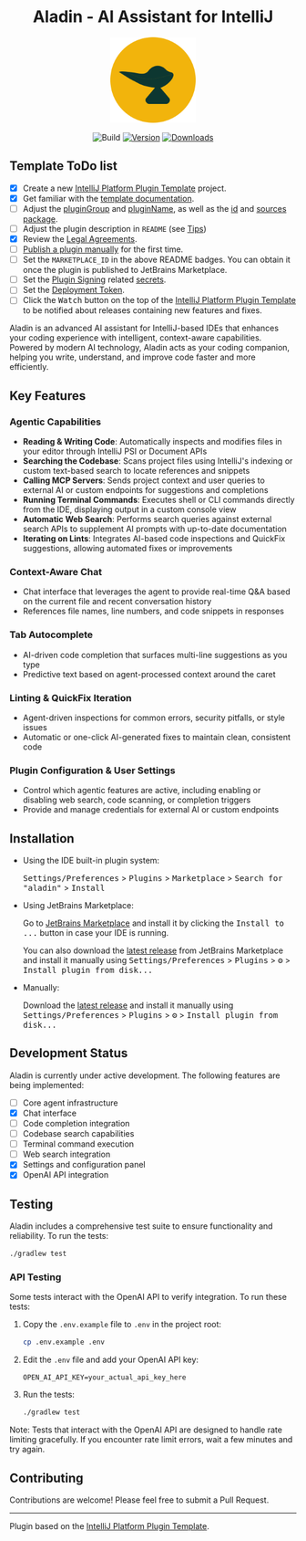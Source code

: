 <h1 align="center">Aladin - AI Assistant for IntelliJ</h1>

<p align="center">
  <img src="src/main/resources/icons/aladin.svg" alt="Aladin Logo" width="150">
</p>


<p align="center">
  <img src="https://github.com/zerubeus/aladin/workflows/Build/badge.svg" alt="Build">
  <a href="https://plugins.jetbrains.com/plugin/MARKETPLACE_ID"><img src="https://img.shields.io/jetbrains/plugin/v/MARKETPLACE_ID.svg" alt="Version"></a>
  <a href="https://plugins.jetbrains.com/plugin/MARKETPLACE_ID"><img src="https://img.shields.io/jetbrains/plugin/d/MARKETPLACE_ID.svg" alt="Downloads"></a>
</p>

## Template ToDo list

- [x] Create a new [IntelliJ Platform Plugin Template][template] project.
- [x] Get familiar with the [template documentation][template].
- [ ] Adjust the [pluginGroup](./gradle.properties) and [pluginName](./gradle.properties), as well as the [id](./src/main/resources/META-INF/plugin.xml) and [sources package](./src/main/kotlin).
- [ ] Adjust the plugin description in `README` (see [Tips][docs:plugin-description])
- [x] Review the [Legal Agreements](https://plugins.jetbrains.com/docs/marketplace/legal-agreements.html?from=IJPluginTemplate).
- [ ] [Publish a plugin manually](https://plugins.jetbrains.com/docs/intellij/publishing-plugin.html?from=IJPluginTemplate) for the first time.
- [ ] Set the `MARKETPLACE_ID` in the above README badges. You can obtain it once the plugin is published to JetBrains Marketplace.
- [ ] Set the [Plugin Signing](https://plugins.jetbrains.com/docs/intellij/plugin-signing.html?from=IJPluginTemplate) related [secrets](https://github.com/JetBrains/intellij-platform-plugin-template#environment-variables).
- [ ] Set the [Deployment Token](https://plugins.jetbrains.com/docs/marketplace/plugin-upload.html?from=IJPluginTemplate).
- [ ] Click the <kbd>Watch</kbd> button on the top of the [IntelliJ Platform Plugin Template][template] to be notified about releases containing new features and fixes.

<!-- Plugin description -->

Aladin is an advanced AI assistant for IntelliJ-based IDEs that enhances your coding experience with intelligent, context-aware capabilities. Powered by modern AI technology, Aladin acts as your coding companion, helping you write, understand, and improve code faster and more efficiently.

## Key Features

### Agentic Capabilities

- **Reading & Writing Code**: Automatically inspects and modifies files in your editor through IntelliJ PSI or Document APIs
- **Searching the Codebase**: Scans project files using IntelliJ's indexing or custom text-based search to locate references and snippets
- **Calling MCP Servers**: Sends project context and user queries to external AI or custom endpoints for suggestions and completions
- **Running Terminal Commands**: Executes shell or CLI commands directly from the IDE, displaying output in a custom console view
- **Automatic Web Search**: Performs search queries against external search APIs to supplement AI prompts with up-to-date documentation
- **Iterating on Lints**: Integrates AI-based code inspections and QuickFix suggestions, allowing automated fixes or improvements

### Context-Aware Chat

- Chat interface that leverages the agent to provide real-time Q&A based on the current file and recent conversation history
- References file names, line numbers, and code snippets in responses

### Tab Autocomplete

- AI-driven code completion that surfaces multi-line suggestions as you type
- Predictive text based on agent-processed context around the caret

### Linting & QuickFix Iteration

- Agent-driven inspections for common errors, security pitfalls, or style issues
- Automatic or one-click AI-generated fixes to maintain clean, consistent code

### Plugin Configuration & User Settings

- Control which agentic features are active, including enabling or disabling web search, code scanning, or completion triggers
- Provide and manage credentials for external AI or custom endpoints
<!-- Plugin description end -->

## Installation

- Using the IDE built-in plugin system:

  <kbd>Settings/Preferences</kbd> > <kbd>Plugins</kbd> > <kbd>Marketplace</kbd> > <kbd>Search for "aladin"</kbd> >
  <kbd>Install</kbd>

- Using JetBrains Marketplace:

  Go to [JetBrains Marketplace](https://plugins.jetbrains.com/plugin/MARKETPLACE_ID) and install it by clicking the <kbd>Install to ...</kbd> button in case your IDE is running.

  You can also download the [latest release](https://plugins.jetbrains.com/plugin/MARKETPLACE_ID/versions) from JetBrains Marketplace and install it manually using
  <kbd>Settings/Preferences</kbd> > <kbd>Plugins</kbd> > <kbd>⚙️</kbd> > <kbd>Install plugin from disk...</kbd>

- Manually:

  Download the [latest release](https://github.com/zerubeus/aladin/releases/latest) and install it manually using
  <kbd>Settings/Preferences</kbd> > <kbd>Plugins</kbd> > <kbd>⚙️</kbd> > <kbd>Install plugin from disk...</kbd>

## Development Status

Aladin is currently under active development. The following features are being implemented:

- [ ] Core agent infrastructure
- [x] Chat interface
- [ ] Code completion integration
- [ ] Codebase search capabilities
- [ ] Terminal command execution
- [ ] Web search integration
- [x] Settings and configuration panel
- [x] OpenAI API integration

## Testing

Aladin includes a comprehensive test suite to ensure functionality and reliability. To run the tests:

```bash
./gradlew test
```

### API Testing

Some tests interact with the OpenAI API to verify integration. To run these tests:

1. Copy the `.env.example` file to `.env` in the project root:

   ```bash
   cp .env.example .env
   ```

2. Edit the `.env` file and add your OpenAI API key:

   ```
   OPEN_AI_API_KEY=your_actual_api_key_here
   ```

3. Run the tests:
   ```bash
   ./gradlew test
   ```

Note: Tests that interact with the OpenAI API are designed to handle rate limiting gracefully. If you encounter rate limit errors, wait a few minutes and try again.

## Contributing

Contributions are welcome! Please feel free to submit a Pull Request.

---

Plugin based on the [IntelliJ Platform Plugin Template][template].

[template]: https://github.com/JetBrains/intellij-platform-plugin-template
[docs:plugin-description]: https://plugins.jetbrains.com/docs/intellij/plugin-user-experience.html#plugin-description-and-presentation
